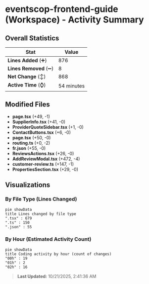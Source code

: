 # eventscop-frontend-guide (Workspace) - Activity Summary 

## Overall Statistics

| Stat                   | Value                                                             |
| ---------------------- | ----------------------------------------------------------------- |
| **Lines Added** (➕)   | 876                                          |
| **Lines Removed** (➖) | 8                                        |
| **Net Change** (↕)    | 868                |
| **Active Time** (⌚)   | 54 minutes |


## Modified Files
- **page.tsx** (+49, -1)
- **SupplierInfo.tsx** (+41, -0)
- **ProviderQuoteSidebar.tsx** (+1, -0)
- **ContactButtons.tsx** (+6, -0)
- **page.tsx** (+50, -0)
- **routing.ts** (+0, -2)
- **fr.json** (+55, -0)
- **ReviewsActions.tsx** (+26, -0)
- **AddReviewModal.tsx** (+472, -4)
- **customer-review.ts** (+147, -1)
- **PropertiesSection.tsx** (+29, -0)

## Visualizations

### By File Type (Lines Changed)

```mermaid
pie showData
title Lines changed by file type
".tsx" : 679
".ts" : 150
".json" : 55
```

### By Hour (Estimated Activity Count)

```mermaid
pie showData
title Coding activity by hour (count of changes)
"00h" : 19
"01h" : 2
"02h" : 16
```


> **Last Updated:** 10/21/2025, 2:41:36 AM